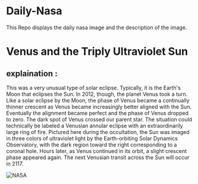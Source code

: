 # Daily-Nasa

This Repo displays the daily nasa image and the description of the image.

<!--NASA-->
# Venus and the Triply Ultraviolet Sun
## explaination :

This was a very unusual type of solar eclipse.  Typically, it is the Earth's Moon that eclipses the Sun.  In 2012, though, the planet Venus took a turn.  Like a solar eclipse by the Moon, the phase of Venus became a continually thinner crescent as Venus became increasingly better aligned with the Sun.  Eventually the alignment became perfect and the phase of Venus dropped to zero.  The dark spot of Venus crossed our parent star.  The situation could technically be labeled a Venusian annular eclipse with an extraordinarily large ring of fire.  Pictured here during the occultation, the Sun was imaged in three colors of ultraviolet light by the Earth-orbiting Solar Dynamics Observatory, with the dark region toward the right corresponding to a coronal hole. Hours later, as Venus continued in its orbit, a slight crescent phase appeared again.  The next Venusian transit across the Sun will occur in 2117.

![NASA](https://apod.nasa.gov/apod/image/2503/SunVenusUv3_SdoDove_960.jpg)
<!--/NASA-->